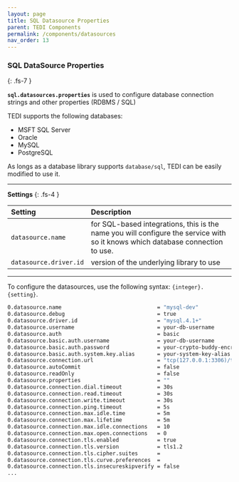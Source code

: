 ```yaml
---
layout: page
title: SQL Datasource Properties
parent: TEDI Components
permalink: /components/datasources
nav_order: 13
---
```


### SQL DataSource Properties
{: .fs-7 }

**`sql.datasources.properties`** is used to configure database connection strings and other properties (RDBMS / SQL) 

TEDI supports the following databases:
* MSFT SQL Server
* Oracle
* MySQL
* PostgreSQL

As longs as a database library supports `database/sql`, TEDI can be easily modified to use it.

---

**Settings**
{: .fs-4 }


| **Setting**                    | **Description**          |
|:------------------------------|:--------------------------|
| `datasource.name`             | for SQL-based integrations, this is the name you will configure the service with so it knows which database connection to use.  |
| `datasource.driver.id`        | version of the underlying library to use |

---

To configure the datasources, use the following syntax: `{integer}.{setting}`.

```sh
0.datasource.name                              = "mysql-dev"
0.datasource.debug                             = true
0.datasource.driver.id                         = "mysql.4.1+"
0.datasource.username                          = your-db-username
0.datasource.auth                              = basic
0.datasource.basic.auth.username               = your-db-username
0.datasource.basic.auth.password               = your-crypto-buddy-encrypted-password
0.datasource.basic.auth.system.key.alias       = your-system-key-alias
0.datasource.connection.url                    = "tcp(127.0.0.1:3306)/tedi"
0.datasource.autoCommit                        = false
0.datasource.readOnly                          = false
0.datasource.properties                        = ""
0.datasource.connection.dial.timeout           = 30s
0.datasource.connection.read.timeout           = 30s
0.datasource.connection.write.timeout          = 30s
0.datasource.connection.ping.timeout           = 5s
0.datasource.connection.max.idle.time          = 5m
0.datasource.connection.max.lifetime           = 5m
0.datasource.connection.max.idle.connections   = 10
0.datasource.connection.max.open.connections   = 0
0.datasource.connection.tls.enabled            = true
0.datasource.connection.tls.version            = tls1.2
0.datasource.connection.tls.cipher.suites      =
0.datasource.connection.tls.curve.preferences  =
0.datasource.connection.tls.insecureskipverify = false
...
```
